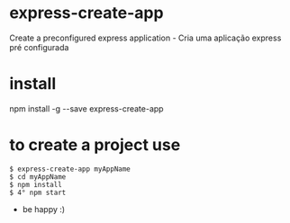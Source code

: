 # express-create-app
Create a preconfigured express application - Cria uma aplicação express pré configurada

# install
npm install -g --save express-create-app

# to create a project use

```
$ express-create-app myAppName
$ cd myAppName
$ npm install 
$ 4° npm start
```
* be happy :)



